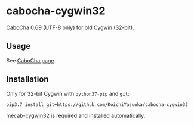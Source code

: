 # cabocha-cygwin32

[CaboCha](https://github.com/taku910/cabocha) 0.69 (UTF-8 only) for old [Cygwin (32-bit)](https://www.cygwin.com/).

## Usage

See [CaboCha page](http://taku910.github.io/cabocha/).

## Installation

Only for 32-bit Cygwin with `python37-pip` and `git`:

```sh
pip3.7 install git+https://github.com/KoichiYasuoka/cabocha-cygwin32
```

[mecab-cygwin32](https://github.com/KoichiYasuoka/mecab-cygwin32) is required and installed automatically.

